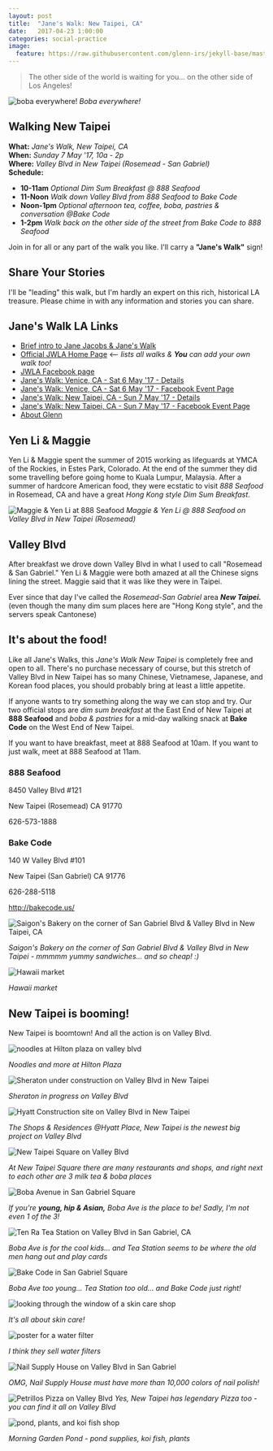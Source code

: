 ```yaml
---
layout: post
title:  "Jane's Walk: New Taipei, CA"
date:   2017-04-23 1:00:00
categories: social-practice
image:
  feature: https://raw.githubusercontent.com/glenn-irs/jekyll-base/master/_images/888-Seafood-Maggie-YenLi.jpg
---
```


>  The other side of the world is waiting for you… on the other side of Los Angeles!

![boba everywhere!](https://raw.githubusercontent.com/glenn-irs/jekyll-base/master/_images/newtaipei/NewTaipei-004.JPG)
*Boba everywhere!*


## Walking New Taipei
**What:** *Jane's Walk, New Taipei, CA*     
**When:** *Sunday 7 May '17, 10a - 2p*    
**Where:** *Valley Blvd in New Taipei (Rosemead - San Gabriel)*    
**Schedule:**  

* **10-11am** *Optional Dim Sum Breakfast @ 888 Seafood*
* **11-Noon** *Walk down Valley Blvd from 888 Seafood to Bake Code*
* **Noon-1pm** *Optional afternoon tea, coffee, boba, pastries & conversation @Bake Code*
* **1-2pm** *Walk back on the other side of the street from Bake Code to 888 Seafood*

Join in for all or any part of the walk you like. I'll carry a **"Jane's Walk"** sign!

## Share Your Stories

I'll be "leading" this walk, but I'm hardly an expert on this rich, historical LA treasure. Please chime in with any information and stories you can share.

## Jane's Walk LA Links

- [Brief intro to Jane Jacobs & Jane's Walk](http://agentof.ch/aos/janes-walk-los-angeles-2017/)
- [Official JWLA Home Page](http://janeswalk.org/united-states/los-angeles/) <-- *lists all walks & **You** can add your own walk too!*
- [JWLA Facebook page](https://www.facebook.com/janeswalkla/)
- [Jane's Walk: Venice, CA - Sat 6 May '17 - Details](http://jekyll.zucman.com/social-practice/2017/04/30/janeswalk-venice.html)
- [Jane's Walk: Venice, CA - Sat 6 May '17 - Facebook Event Page](https://www.facebook.com/events/780295735512234/)
- [Jane's Walk: New Taipei, CA - Sun 7 May '17 - Details](http://jekyll.zucman.com/social-practice/2017/04/23/janeswalk-new-taipei.html)
- [Jane's Walk: New Taipei, CA - Sun 7 May '17 - Facebook Event Page](https://www.facebook.com/events/481980225466551/)
- [About Glenn](http://glenn.zucman.com)



## Yen Li & Maggie 

Yen Li & Maggie spent the summer of 2015 working as lifeguards at YMCA of the Rockies, in Estes Park, Colorado. At the end of the summer they did some travelling before going home to Kuala Lumpur, Malaysia. After a summer of hardcore American food, they were ecstatic to visit *888 Seafood* in Rosemead, CA and have a great *Hong Kong style Dim Sum Breakfast*.

![Maggie & Yen Li at 888 Seafood](https://raw.githubusercontent.com/glenn-irs/jekyll-base/master/_images/888-Seafood-Maggie-YenLi.jpg)
*Maggie & Yen Li @ 888 Seafood on Valley Blvd in New Taipei (Rosemead)*



## Valley Blvd

After breakfast we drove down Valley Blvd in what I used to call "Rosemead & San Gabriel." Yen Li & Maggie were both amazed at all the Chinese signs lining the street. Maggie said that it was like they were in Taipei. 

Ever since that day I've called the *Rosemead-San Gabriel* area ***New Taipei.*** (even though the many dim sum places here are "Hong Kong style", and the servers speak Cantonese)

## It's about the food!

Like all Jane's Walks, this *Jane's Walk New Taipei* is completely free and open to all. There's no purchase necessary of course,  but this stretch of Valley Blvd in New Taipei has so many Chinese, Vietnamese, Japanese, and Korean food places, you should probably bring at least a little appetite.

If anyone wants to try something along the way we can stop and try. Our two official stops are *dim sum breakfast* at the East End of New Taipei at **888 Seafood** and *boba & pastries* for a mid-day walking snack at **Bake Code** on the West End of New Taipei.

If you want to have breakfast, meet at 888 Seafood at 10am. If you want to just walk, meet at 888 Seafood at 11am.



### 888 Seafood

8450 Valley Blvd #121

New Taipei (Rosemead) CA 91770

626-573-1888

### Bake Code

 140 W Valley Blvd #101

New Taipei (San Gabriel) CA 91776

626-288-5118

http://bakecode.us/

![Saigon's Bakery on the corner of San Gabriel Blvd & Valley Blvd in New Taipei, CA](https://raw.githubusercontent.com/glenn-irs/jekyll-base/master/_images/newtaipei/NewTaipei-001.JPG)

*Saigon's Bakery on the corner of San Gabriel Blvd & Valley Blvd in New Taipei - mmmmm yummy sandwiches... and so cheap! :)*

![Hawaii market](https://raw.githubusercontent.com/glenn-irs/jekyll-base/master/_images/newtaipei/NewTaipei-002.JPG)

*Hawaii market*



## New Taipei is booming!

New Taipei is boomtown! And all the action is on Valley Blvd.

![noodles at Hilton plaza on valley blvd](https://raw.githubusercontent.com/glenn-irs/jekyll-base/master/_images/newtaipei/NewTaipei-005.JPG)

*Noodles and more at Hilton Plaza*

![Sheraton under construction on Valley Blvd in New Taipei ](https://raw.githubusercontent.com/glenn-irs/jekyll-base/master/_images/newtaipei/NewTaipei-006.JPG)

*Sheraton in progress on Valley Blvd*

![Hyatt Construction site on Valley Blvd in New Taipei](https://raw.githubusercontent.com/glenn-irs/jekyll-base/master/_images/newtaipei/NewTaipei-007.JPG)

*The Shops & Residences @Hyatt Place, New Taipei is the newest big project on Valley Blvd*

![New Taipei Square on Valley Blvd](https://raw.githubusercontent.com/glenn-irs/jekyll-base/master/_images/newtaipei/NewTaipei-008.JPG)

*At New Taipei Square there are many restaurants and shops, and right next to each other are 3  milk tea & boba places*

![Boba Avenue in San Gabriel Square](https://raw.githubusercontent.com/glenn-irs/jekyll-base/master/_images/newtaipei/NewTaipei-013.JPG)

*If you're **young, hip & Asian,** Boba Ave is the place to be! Sadly, I'm not even 1 of the 3!*

![Ten Ra Tea Station on Valley Blvd in San Gabriel, CA](https://raw.githubusercontent.com/glenn-irs/jekyll-base/master/_images/newtaipei/NewTaipei-014.JPG)

*Boba Ave is for the cool kids... and Tea Station seems to be where the old men hang out and play cards*

![Bake Code in San Gabriel Square](https://raw.githubusercontent.com/glenn-irs/jekyll-base/master/_images/newtaipei/NewTaipei-015.JPG)

*Boba Ave too young... Tea Station too old... and Bake Code just right!*

![looking through the window of a skin care shop](https://raw.githubusercontent.com/glenn-irs/jekyll-base/master/_images/newtaipei/NewTaipei-011.JPG)

*It's all about skin care!*

![poster for a water filter](https://raw.githubusercontent.com/glenn-irs/jekyll-base/master/_images/newtaipei/NewTaipei-017.JPG)

*I think they sell water filters*

![Nail Supply House on Valley Blvd in San Gabriel](https://raw.githubusercontent.com/glenn-irs/jekyll-base/master/_images/newtaipei/NewTaipei-018.JPG)

*OMG, Nail Supply House must have more than 10,000 colors of nail polish!*

![Petrillos Pizza on Valley Blvd](https://raw.githubusercontent.com/glenn-irs/jekyll-base/master/_images/newtaipei/NewTaipei-019.JPG)
*Yes, New Taipei has legendary Pizza too - you can find it all on Valley Blvd* 

![pond, plants, and koi fish shop](https://raw.githubusercontent.com/glenn-irs/jekyll-base/master/_images/newtaipei/NewTaipei-020.JPG)

*Morning Garden Pond - pond supplies, koi fish, plants*


